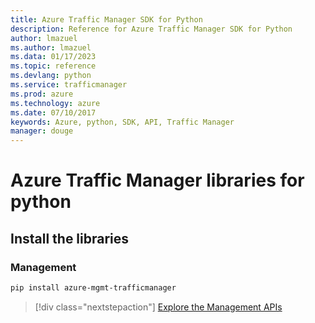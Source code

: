 ```yaml
---
title: Azure Traffic Manager SDK for Python
description: Reference for Azure Traffic Manager SDK for Python
author: lmazuel
ms.author: lmazuel
ms.data: 01/17/2023
ms.topic: reference
ms.devlang: python
ms.service: trafficmanager
ms.prod: azure
ms.technology: azure
ms.date: 07/10/2017
keywords: Azure, python, SDK, API, Traffic Manager
manager: douge
---
```

# Azure Traffic Manager libraries for python

## Install the libraries

### Management

```bash
pip install azure-mgmt-trafficmanager
```

> [!div class="nextstepaction"]
> [Explore the Management APIs](/python/api/overview/azure/trafficmanager/management)